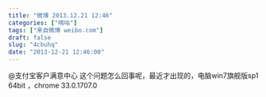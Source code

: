 ```yaml
---
title: "微博 2013.12.21 12:46"
categories: ["嘀咕"]
tags: ["来自微博 weibo.com"]
draft: false
slug: "4cbuhq"
date: "2013-12-21 12:46:00"
---
```


<p>@支付宝客户满意中心 这个问题怎么回事呢，最近才出现的，电脑win7旗舰版sp1 64bit ，chrome 33.0.1707.0 ​​​​</p>
